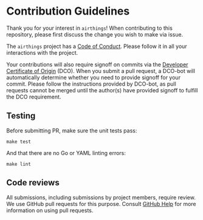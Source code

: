 # Contribution Guidelines

Thank you for your interest in `airthings`! When contributing to this repository, please first discuss the change you wish to make via issue. 

The `airthings` project has a [Code of Conduct](CODE-OF-CONDUCT.md). Please follow it in all your interactions with the project.

Your contributions will also require signoff on commits via the [Developer Certificate of Origin](https://developercertificate.org/) (DCO). When you submit a pull request, a DCO-bot will automatically determine whether you need to provide signoff for your commit. Please follow the instructions provided by DCO-bot, as pull requests cannot be merged until the author(s) have provided signoff to fulfill the DCO requirement.

## Testing

Before submitting PR, make sure the unit tests pass:

```shell
make test
```

And that there are no Go or YAML linting errors:

```shell
make lint
```

## Code reviews

All submissions, including submissions by project members, require review. We
use GitHub pull requests for this purpose. Consult [GitHub Help](https://help.github.com/articles/about-pull-requests/) for more information on using pull requests.

